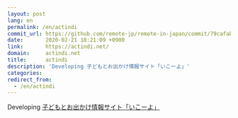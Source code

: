 ```yaml
---
layout: post
lang: en
permalink: /en/actindi
commit_url: https://github.com/remote-jp/remote-in-japan/commit/79cafab0e3d6fe36889fb880dbaae4ba9e7ac68f
date:       2020-02-21 18:21:09 +0900
link:       https://actindi.net/
domain:     actindi.net
title:      actindi
description: 'Developing 子どもとお出かけ情報サイト「いこーよ」'
categories: 
redirect_from:
  - /en/actindi
---
```


<p>Developing <a href="https://iko-yo.net/">子どもとお出かけ情報サイト「いこーよ」</a></p>
